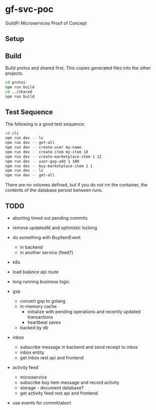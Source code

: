 # gf-svc-poc

GuildFi Microservices Proof of Concept

## Setup

## Build

Build protos and shared first. This copies generated files into the other projects.

```bash
cd protos
npm run build
cd ../shared
npm run build
```

## Test Sequence

The following is a good test sequence:

```bash
cd cli
npm run dev -- ls
npm run dev -- get-all
npm run dev -- create-user my-name
npm run dev -- create-item my-item 10
npm run dev -- create-marketplace-item 1 12
npm run dev -- user-gxp-add 1 100
npm run dev -- buy-marketplace-item 1 1
npm run dev -- ls
npm run dev -- get-all
```

There are no volumes defined, but if you do not rm the container, the contents of the database persist between runs.

## TODO

- aborting timed out pending commits
- remove updatedAt and optimistic locking

- do something with BuyItemEvent

  - in backend
  - in another service (feed?)

- k8s

- load balance api route
- long running business logic
- gxp
  - convert gxp to golang
  - in-memory cache
    - initialize with pending operations and recently updated transactions
    - heartbeat saves
  - backed by db
- inbox
  - subscribe message in backend and send receipt to inbox
  - inbox entity
  - get inbox rest api and frontend
- activity feed
  - microservice
  - subscribe buy item message and record activity
  - storage - document database?
  - get activity feed rest api and frontend
- use events for commit/abort
